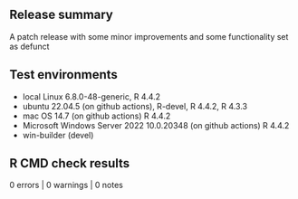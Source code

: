 ## Release summary

A patch release with some minor improvements and some functionality set as
defunct

## Test environments

* local Linux 6.8.0-48-generic, R 4.4.2
* ubuntu 22.04.5 (on github actions), R-devel, R 4.4.2, R 4.3.3
* mac OS 14.7 (on github actions) R 4.4.2
* Microsoft Windows Server 2022 10.0.20348 (on github actions) R 4.4.2
* win-builder (devel)

## R CMD check results
0 errors | 0 warnings | 0 notes
